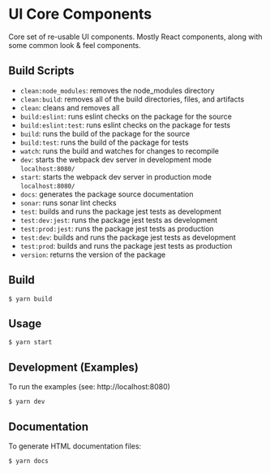
# UI Core Components

Core set of re-usable UI components. Mostly React components, along with some common look & feel components.

## Build Scripts
  * `clean:node_modules`: removes the node_modules directory
  * `clean:build`: removes all of the build directories, files, and artifacts
  * `clean`: cleans and removes all
  * `build:eslint`: runs eslint checks on the package for the source
  * `build:eslint:test`: runs eslint checks on the package for tests
  * `build`: runs the build of the package for the source
  * `build:test`: runs the build of the package for tests
  * `watch`: runs the build and watches for changes to recompile
  * `dev`: starts the webpack dev server in development mode `localhost:8080/`
  * `start`: starts the webpack dev server in production mode `localhost:8080/`
  * `docs`: generates the package source documentation
  * `sonar`: runs sonar lint checks
  * `test`: builds and runs the package jest tests as development
  * `test:dev:jest`: runs the package jest tests as development
  * `test:prod:jest`: runs the package jest tests as production
  * `test:dev`: builds and runs the package jest tests as development
  * `test:prod`: builds and runs the package jest tests as production 
  * `version`: returns the version of the package

## Build

```
$ yarn build
```

## Usage

```
$ yarn start
```

## Development (Examples)
To run the examples (see: http://localhost:8080)
```
$ yarn dev
```

## Documentation

To generate HTML documentation files:
```
$ yarn docs
```

